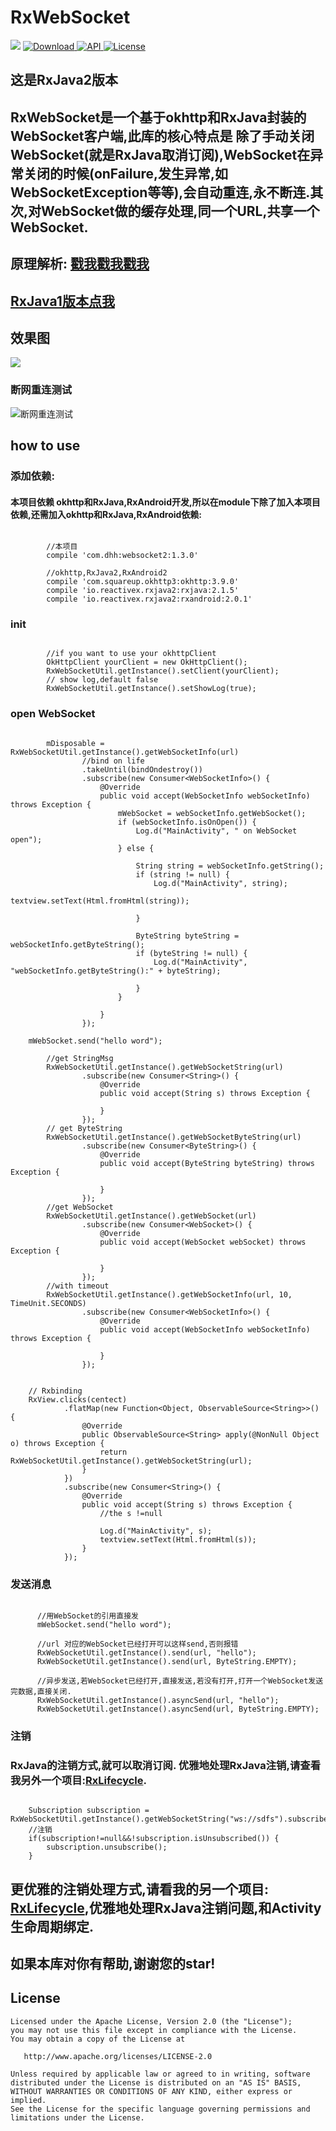 # RxWebSocket #
[![](https://img.shields.io/badge/platform-android-brightgreen.svg)](https://developer.android.com/index.html) 
[ ![Download](https://api.bintray.com/packages/dhhandroid/maven/rxwebsocket/images/download.svg) ](https://bintray.com/dhhandroid/maven/rxwebsocket/_latestVersion)
[ ![API](https://img.shields.io/badge/API-11%2B-blue.svg?style=flat-square) ](https://developer.android.com/about/versions/android-3.0.html)
[ ![License](http://img.shields.io/badge/License-Apache%202.0-blue.svg?style=flat-square) ](http://www.apache.org/licenses/LICENSE-2.0)
## 这是RxJava2版本
## RxWebSocket是一个基于okhttp和RxJava封装的WebSocket客户端,此库的核心特点是  除了手动关闭WebSocket(就是RxJava取消订阅),WebSocket在异常关闭的时候(onFailure,发生异常,如WebSocketException等等),会自动重连,永不断连.其次,对WebSocket做的缓存处理,同一个URL,共享一个WebSocket.
## 原理解析: [戳我戳我戳我](http://blog.csdn.net/huiAndroid/article/details/78071703)
## [RxJava1版本点我](https://github.com/dhhAndroid/RxWebSocket)
## 效果图 ##
![](image/WebSocket.gif)
### 断网重连测试
![断网重连测试](image/recontection.gif)

## how to use ##

### 添加依赖: ###

#### 本项目依赖 okhttp和RxJava,RxAndroid开发,所以在module下除了加入本项目依赖,还需加入okhttp和RxJava,RxAndroid依赖:
```

		//本项目
		compile 'com.dhh:websocket2:1.3.0'
			
		//okhttp,RxJava2,RxAndroid2
		compile 'com.squareup.okhttp3:okhttp:3.9.0'
		compile 'io.reactivex.rxjava2:rxjava:2.1.5'
		compile 'io.reactivex.rxjava2:rxandroid:2.0.1'
```
### init
```

        //if you want to use your okhttpClient
        OkHttpClient yourClient = new OkHttpClient();
        RxWebSocketUtil.getInstance().setClient(yourClient);
		// show log,default false
        RxWebSocketUtil.getInstance().setShowLog(true);

```
### open WebSocket

```

        mDisposable = RxWebSocketUtil.getInstance().getWebSocketInfo(url)
                //bind on life
                .takeUntil(bindOndestroy())
                .subscribe(new Consumer<WebSocketInfo>() {
                    @Override
                    public void accept(WebSocketInfo webSocketInfo) throws Exception {
                        mWebSocket = webSocketInfo.getWebSocket();
                        if (webSocketInfo.isOnOpen()) {
                            Log.d("MainActivity", " on WebSocket open");
                        } else {

                            String string = webSocketInfo.getString();
                            if (string != null) {
                                Log.d("MainActivity", string);
                                textview.setText(Html.fromHtml(string));

                            }

                            ByteString byteString = webSocketInfo.getByteString();
                            if (byteString != null) {
                                Log.d("MainActivity", "webSocketInfo.getByteString():" + byteString);

                            }
                        }

                    }
                });
	
	mWebSocket.send("hello word");

        //get StringMsg
        RxWebSocketUtil.getInstance().getWebSocketString(url)
                .subscribe(new Consumer<String>() {
                    @Override
                    public void accept(String s) throws Exception {

                    }
                });
        // get ByteString
        RxWebSocketUtil.getInstance().getWebSocketByteString(url)
                .subscribe(new Consumer<ByteString>() {
                    @Override
                    public void accept(ByteString byteString) throws Exception {

                    }
                });
        //get WebSocket
        RxWebSocketUtil.getInstance().getWebSocket(url)
                .subscribe(new Consumer<WebSocket>() {
                    @Override
                    public void accept(WebSocket webSocket) throws Exception {

                    }
                });
        //with timeout
        RxWebSocketUtil.getInstance().getWebSocketInfo(url, 10, TimeUnit.SECONDS)
                .subscribe(new Consumer<WebSocketInfo>() {
                    @Override
                    public void accept(WebSocketInfo webSocketInfo) throws Exception {

                    }
                });
```
```  

	// Rxbinding
    RxView.clicks(centect)
            .flatMap(new Function<Object, ObservableSource<String>>() {
                @Override
                public ObservableSource<String> apply(@NonNull Object o) throws Exception {
                    return RxWebSocketUtil.getInstance().getWebSocketString(url);
                }
            })
            .subscribe(new Consumer<String>() {
                @Override
                public void accept(String s) throws Exception {
                    //the s !=null

                    Log.d("MainActivity", s);
                    textview.setText(Html.fromHtml(s));
                }
            });
```
### 发送消息 ###
```

	  //用WebSocket的引用直接发
	  mWebSocket.send("hello word");
	
	  //url 对应的WebSocket已经打开可以这样send,否则报错
	  RxWebSocketUtil.getInstance().send(url, "hello");
	  RxWebSocketUtil.getInstance().send(url, ByteString.EMPTY);
	
	  //异步发送,若WebSocket已经打开,直接发送,若没有打开,打开一个WebSocket发送完数据,直接关闭.
	  RxWebSocketUtil.getInstance().asyncSend(url, "hello");
	  RxWebSocketUtil.getInstance().asyncSend(url, ByteString.EMPTY);
```
### 注销 ###
### RxJava的注销方式,就可以取消订阅. 优雅地处理RxJava注销,请查看我另外一个项目:[RxLifecycle](https://github.com/dhhAndroid/RxLifecycle).

```

    Subscription subscription = RxWebSocketUtil.getInstance().getWebSocketString("ws://sdfs").subscribe();
	//注销
    if(subscription!=null&&!subscription.isUnsubscribed()) {
        subscription.unsubscribe();
    }

```
## 更优雅的注销处理方式,请看我的另一个项目: [RxLifecycle](https://github.com/dhhAndroid/RxLifecycle),优雅地处理RxJava注销问题,和Activity生命周期绑定.
## 如果本库对你有帮助,谢谢您的star!
License
-------

    Licensed under the Apache License, Version 2.0 (the "License");
    you may not use this file except in compliance with the License.
    You may obtain a copy of the License at

       http://www.apache.org/licenses/LICENSE-2.0

    Unless required by applicable law or agreed to in writing, software
    distributed under the License is distributed on an "AS IS" BASIS,
    WITHOUT WARRANTIES OR CONDITIONS OF ANY KIND, either express or implied.
    See the License for the specific language governing permissions and
    limitations under the License.